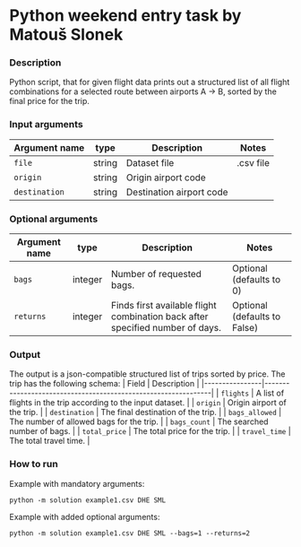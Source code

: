 # Python weekend entry task by Matouš Slonek

### Description
Python script, that for given flight data prints out a structured list of all flight combinations for a selected route between airports A -> B, sorted by the final price for the trip.

### Input arguments

| Argument name | type    | Description              | Notes                        |
|---------------|---------|--------------------------|------------------------------|
| `file`        | string  | Dataset file             | .csv file                    |
| `origin`      | string  | Origin airport code      |                              |
| `destination` | string  | Destination airport code |                              |

### Optional arguments

| Argument name | type    | Description                                                                       | Notes                        |
|---------------|---------|-----------------------------------------------------------------------------------|------------------------------|
| `bags`        | integer | Number of requested bags.                                                         | Optional (defaults to 0)     |
| `returns`     | integer | Finds first available flight combination back after specified number of days.     | Optional (defaults to False) |

### Output
The output is a json-compatible structured list of trips sorted by price. The trip has the following schema:
| Field          | Description                                                   |
|----------------|---------------------------------------------------------------|
| `flights`      | A list of flights in the trip according to the input dataset. |
| `origin`       | Origin airport of the trip.                                   |
| `destination`  | The final destination of the trip.                            |
| `bags_allowed` | The number of allowed bags for the trip.                      |
| `bags_count`   | The searched number of bags.                                  |
| `total_price`  | The total price for the trip.                                 |
| `travel_time`  | The total travel time.                                        |

### How to run

Example with mandatory arguments:
```
python -m solution example1.csv DHE SML 
```
Example with added optional arguments:
```
python -m solution example1.csv DHE SML --bags=1 --returns=2
```
